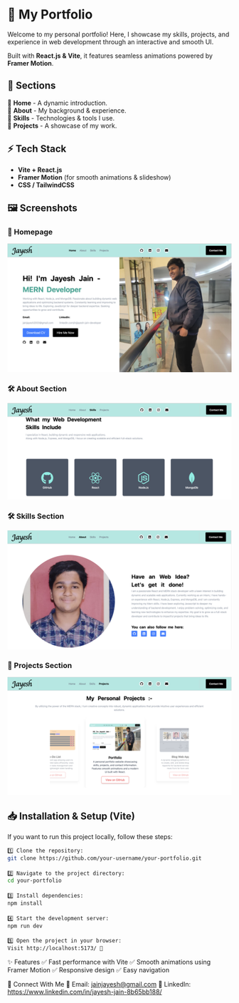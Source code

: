 # 🚀 My Portfolio

Welcome to my personal portfolio! Here, I showcase my skills, projects, and experience in web development through an interactive and smooth UI.

Built with **React.js & Vite**, it features seamless animations powered by **Framer Motion**.

## 📌 Sections

🔹 **Home** - A dynamic introduction.  
🔹 **About** - My background & experience.  
🔹 **Skills** - Technologies & tools I use.  
🔹 **Projects** - A showcase of my work.

## ⚡ Tech Stack

- **Vite + React.js**
- **Framer Motion** (for smooth animations & slideshow)
- **CSS / TailwindCSS**

## 🖼️ Screenshots

### 🎨 Homepage

![Homepage](/public/images/home.png)

### 🛠 About Section

![Skills](/public/images/skills.png)

### 🛠 Skills Section

![About](/public/images/about.png)

### 📂 Projects Section

![Projects](/public/images/projects.png)

## 📥 Installation & Setup (Vite)

If you want to run this project locally, follow these steps:

```bash
1️⃣ Clone the repository:
git clone https://github.com/your-username/your-portfolio.git

2️⃣ Navigate to the project directory:
cd your-portfolio

3️⃣ Install dependencies:
npm install

4️⃣ Start the development server:
npm run dev

5️⃣ Open the project in your browser:
Visit http://localhost:5173/ 🚀

```

✨ Features
✅ Fast performance with Vite
✅ Smooth animations using Framer Motion
✅ Responsive design
✅ Easy navigation

🤝 Connect With Me
📧 Email: jainjayesh@gmail.com
🔗 LinkedIn: https://www.linkedin.com/in/jayesh-jain-8b65bb188/
